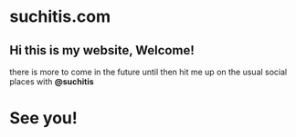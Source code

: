 # suchitis.com
## Hi this is my website, Welcome!
there is more to come in the future 
until then hit me up on the usual social places with **@suchitis**

# See you!
